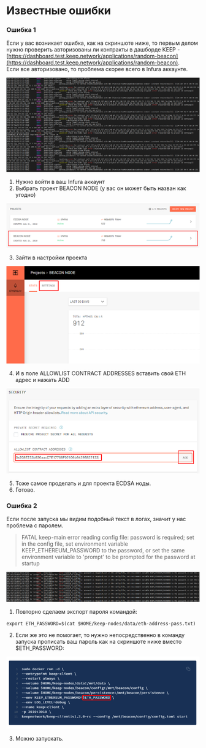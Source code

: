 # Известные ошибки

### Ошибка 1

Если у вас возникает ошибка, как на скриншоте ниже, то первым делом нужно проверить авторизованы ли контракты в дашборде KEEP - [https://dashboard.test.keep.network/applications/random-beacon](https://dashboard.test.keep.network/applications/random-beacon).   
Если все авторизовано, то проблема скорее всего в Infura аккаунте. 

![](../.gitbook/assets/image%20%2824%29.png)

1. Нужно войти в ваш Infura аккаунт
2. Выбрать проект BEACON NODE \(у вас он может быть назван как угодно\)

![](../.gitbook/assets/image%20%2820%29.png)

   3. Зайти в настройки проекта

![](../.gitbook/assets/image%20%2823%29.png)

   4. И в поле ALLOWLIST CONTRACT ADDRESSES вставить свой ETH адрес и нажать ADD

![](../.gitbook/assets/image%20%2819%29.png)

   5. Тоже самое проделать и для проекта ECDSA ноды.  
   6. Готово.

### Ошибка 2

Если после запуска мы видим подобный текст в логах, значит у нас проблема с паролем. 

> FATAL keep-main error reading config file: password is required; set in the config file, set environment variable KEEP\_ETHEREUM\_PASSWORD to the password, or set the same environment variable to 'prompt' to be prompted for the password at startup

![](../.gitbook/assets/image%20%2826%29.png)

1.  Повторно сделаем экспорт пароля командой:

```text
export ETH_PASSWORD=$(cat $HOME/keep-nodes/data/eth-address-pass.txt)
```

   2. Если же это не помогает, то нужно непосредственно в команду запуска прописать ваш пароль как на скриншоте ниже вместо $ETH\_PASSWORD:

![&#x417;&#x430;&#x43C;&#x435;&#x43D;&#x438;&#x442;&#x435; $ETH\_PASSWORD &#x43D;&#x430; &#x432;&#x430;&#x448; &#x43F;&#x430;&#x440;&#x43E;&#x43B;&#x44C; &#x43E;&#x442; &#x43A;&#x43E;&#x448;&#x435;&#x43B;&#x44C;&#x43A;&#x430;](../.gitbook/assets/image%20%2825%29.png)

   3. Можно запускать.

